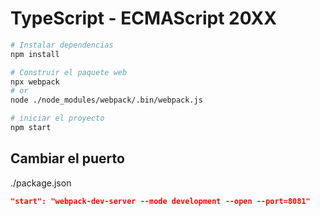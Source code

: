# TypeScript - ECMAScript 20XX

```sh
# Instalar dependencias
npm install

# Construir el paquete web
npx webpack 
# or
node ./node_modules/webpack/.bin/webpack.js

# iniciar el proyecto
npm start
```

## Cambiar el puerto

./package.json

```json
"start": "webpack-dev-server --mode development --open --port=8081"
```
